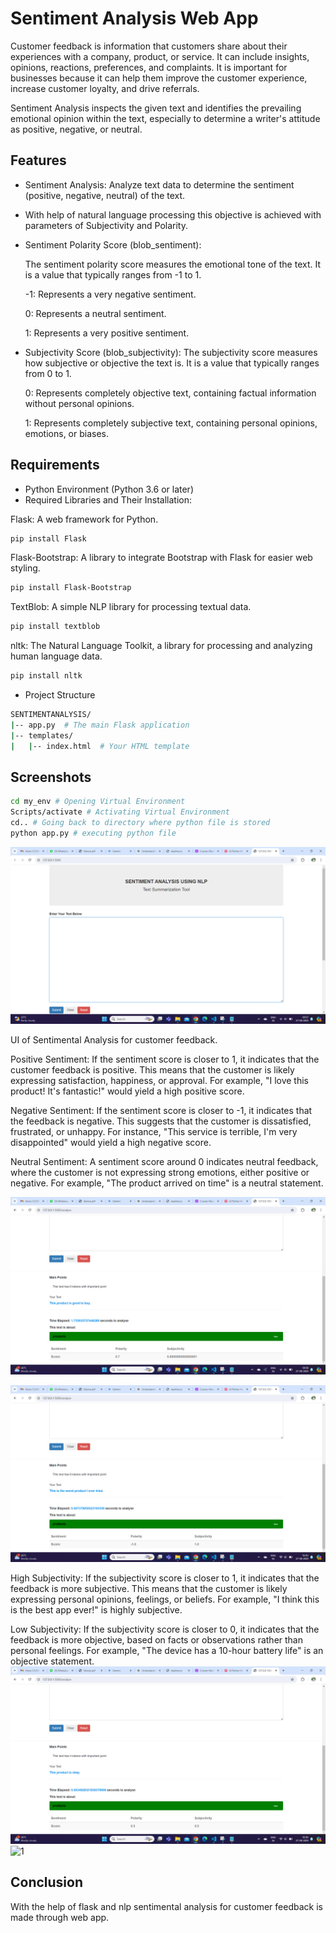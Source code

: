 
# Sentiment Analysis Web App

Customer feedback is information that customers share about their experiences with a company, product, or service. It can include insights, opinions, reactions, preferences, and complaints. It is important for businesses because it can help them improve the customer experience, increase customer loyalty, and drive referrals.

Sentiment Analysis inspects the given text and identifies the prevailing emotional opinion within the text, especially to determine a writer's attitude as positive, negative, or neutral.

## Features

* Sentiment Analysis: Analyze text data to determine the sentiment (positive, negative, neutral) of the text.

* With help of natural language processing this objective is achieved with parameters of Subjectivity and Polarity.

* Sentiment Polarity Score (blob_sentiment):
    
    The sentiment polarity score measures the emotional tone of the text. It is a value that typically ranges from -1 to 1.

    -1: Represents a very negative sentiment.

    0: Represents a neutral sentiment.

    1: Represents a very positive sentiment.

* Subjectivity Score (blob_subjectivity):
    The subjectivity score measures how subjective or objective the text is. It is a value that typically ranges from 0 to 1.

    0: Represents completely objective text, containing factual information without personal opinions.
    
    1: Represents completely subjective text, containing personal opinions, emotions, or biases.

## Requirements

* Python Environment (Python 3.6 or later)
* Required Libraries and Their Installation:

Flask: A web framework for Python.
```bash
pip install Flask
```
Flask-Bootstrap: A library to integrate Bootstrap with Flask for easier web styling.
```bash
pip install Flask-Bootstrap
```
TextBlob: A simple NLP library for processing textual data.
```bash
pip install textblob
```
nltk: The Natural Language Toolkit, a library for processing and analyzing human language data.
```bash
pip install nltk
```

* Project Structure

```bash
SENTIMENTANALYSIS/
|-- app.py  # The main Flask application
|-- templates/
|   |-- index.html  # Your HTML template
```

## Screenshots

```bash
cd my_env # Opening Virtual Environment
Scripts/activate # Activating Virtual Environment
cd.. # Going back to directory where python file is stored
python app.py # executing python file
```

![alt text](1.png)

UI of Sentimental Analysis for customer feedback.

Positive Sentiment: If the sentiment score is closer to 1, it indicates that the customer feedback is positive. This means that the customer is likely expressing satisfaction, happiness, or approval. For example, "I love this product! It's fantastic!" would yield a high positive score.

Negative Sentiment: If the sentiment score is closer to -1, it indicates that the feedback is negative. This suggests that the customer is dissatisfied, frustrated, or unhappy. For instance, "This service is terrible, I'm very disappointed" would yield a high negative score.

Neutral Sentiment: A sentiment score around 0 indicates neutral feedback, where the customer is not expressing strong emotions, either positive or negative. For example, "The product arrived on time" is a neutral statement. 

![alt text](2.png)

![alt text](3.png)


High Subjectivity: If the subjectivity score is closer to 1, it indicates that the feedback is more subjective. This means that the customer is likely expressing personal opinions, feelings, or beliefs. For example, "I think this is the best app ever!" is highly subjective.

Low Subjectivity: If the subjectivity score is closer to 0, it indicates that the feedback is more objective, based on facts or observations rather than personal feelings. For example, "The device has a 10-hour battery life" is an objective statement.
![alt text](4.png)
![1](https://github.com/user-attachments/assets/678a02e6-4895-49cd-9630-16900ef1c154)


## Conclusion

With the help of flask and nlp sentimental analysis for customer feedback is made through web app.
